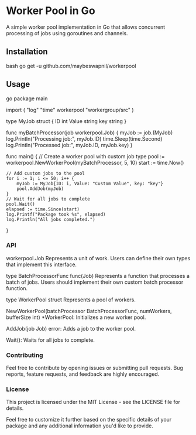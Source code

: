 # Worker Pool in Go

A simple worker pool implementation in Go that allows concurrent processing of jobs using goroutines and channels.

## Installation

bash
go get -u github.com/maybeswapnil/workerpool


## Usage
go
package main

import (
	"log"
	"time"
	workerpool "workergroup/src"
)

type MyJob struct {
	ID    int
	Value string
	key   string
}

func myBatchProcessor(job workerpool.Job) {
	myJob := job.(MyJob)
	log.Println("Processing job:", myJob.ID)
	time.Sleep(time.Second)
	log.Println("Processed job:", myJob.ID, myJob.key)
}

func main() {
	// Create a worker pool with custom job type
	pool := workerpool.NewWorkerPool(myBatchProcessor, 5, 10)
	start := time.Now()

	// Add custom jobs to the pool
	for i := 1; i <= 50; i++ {
		myJob := MyJob{ID: i, Value: "Custom Value", key: "key"}
		pool.AddJob(myJob)
	}
	// Wait for all jobs to complete
	pool.Wait()
	elapsed := time.Since(start)
	log.Printf("Package took %s", elapsed)
	log.Println("All jobs completed.")
}


### API
workerpool.Job Represents a unit of work. Users can define their own types that implement this interface.

type BatchProcessorFunc func(Job) Represents a function that processes a batch of jobs. Users should implement their own custom batch processor function.

type WorkerPool struct Represents a pool of workers.

NewWorkerPool(batchProcessor BatchProcessorFunc, numWorkers, bufferSize int) *WorkerPool: Initializes a new worker pool.

AddJob(job Job) error: Adds a job to the worker pool.

Wait(): Waits for all jobs to complete.

### Contributing
Feel free to contribute by opening issues or submitting pull requests. Bug reports, feature requests, and feedback are highly encouraged.

### License
This project is licensed under the MIT License - see the LICENSE file for details.

Feel free to customize it further based on the specific details of your package and any additional information you'd like to provide.
